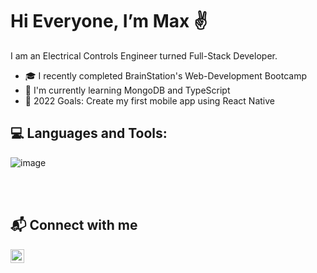 
# Hi Everyone, I’m Max ✌️

I am an Electrical Controls Engineer turned Full-Stack Developer.  
- 🎓 I recently completed BrainStation's Web-Development Bootcamp 
- 🌱 I'm currently learning MongoDB and TypeScript
- 🥅 2022 Goals: Create my first mobile app using React Native


## 💻 Languages and Tools:
![image]({https://img.shields.io/badge/HTML5-E34F26?style=for-the-badge&logo=html5&logoColor=white})


<br />
<br />

## 📬 Connect with me ##
[<img align="left" alt="codeSTACKr | LinkedIn" width="22px" src="https://raw.githubusercontent.com/rahuldkjain/github-profile-readme-generator/master/src/images/icons/Social/linked-in-alt.svg" />][linkedin]
<br />


[linkedin]: https://www.linkedin.com/in/maxwanless/
